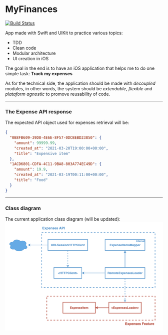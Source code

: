 # MyFinances

[![Build Status](https://travis-ci.com/ps1312/MyFinances.svg?branch=main)](https://travis-ci.com/ps1312/MyFinances)

App made with Swift and UIKit to practice various topics:

- TDD
- Clean code
- Modular architecture
- UI creation in iOS

The goal in the end is to have an iOS application that helps me to do one simple task:
**Track my expenses**

As for the technical side, the application should be made with _decoupled_ modules, in other words, the system should be _extendable_, _flexible_ and _plataform agnostic_ to promove reusability of code.

---

### The Expense API response

The expected API object used for expenses retrieval will be:

```json
{
  "0B8FB609-39D8-4E6E-8F57-0DCBEBD23850": {
    "amount": 99999.99,
    "created_at": "2021-03-20T19:00:00+00:00",
    "title": "Expensive item"
  },
  "1ACD6801-CDFA-4C11-9BA8-803A774EC49D": {
    "amount": 19.9,
    "created_at": "2021-03-19T00:11:00+00:00",
    "title": "Food"
  }
}
```

---

### Class diagram

The current application class diagram (will be updated):
![Swiftie the cat](framework.png)
